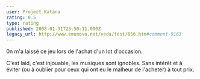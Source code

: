 ```yaml
---
user: Project Katana
rating: 0.5
type: rating
published: 2008-01-31T23:50:11.000Z
legacy_url: http://www.emunova.net/veda/test/856.htm#comment-9163
---
```

0n m'a laissé ce jeu lors de l'achat d'un lot d'occasion.

C'est laid, c'est injouable, les musiques sont ignobles. Sans intérêt et à éviter (ou à oublier pour ceux qui ont eu le malheur de l'acheter) à tout prix.